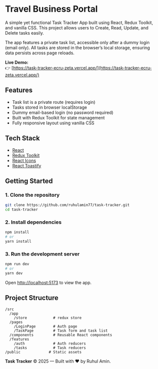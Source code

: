 # Travel Business Portal

A simple yet functional Task Tracker App built using React, Redux Toolkit, and vanilla CSS. This project allows users to Create, Read, Update, and Delete tasks easily.

The app features a private task list, accessible only after a dummy login (email only). All tasks are stored in the browser’s local storage, ensuring data persists across page reloads.

**Live Demo:**  
👉 [https://task-tracker-ecru-zeta.vercel.app/](https://task-tracker-ecru-zeta.vercel.app/)

## Features

- Task list is a private route (requires login)
- Tasks stored in browser localStorage
- Dummy email-based login (no password required)
- Built with Redux Toolkit for state management
- Fully responsive layout using vanilla CSS

## Tech Stack

- [React](https://react.dev/)
- [Redux Toolkit](https://redux-toolkit.js.org/)
- [React Icons](https://react-icons.github.io/react-icons/)
- [React Toastify](https://fkhadra.github.io/react-toastify/introduction)

## Getting Started

### 1. Clone the repository

```bash
git clone https://github.com/ruhulamin77/task-tracker.git
cd task-tracker
```

### 2. Install dependencies

```bash
npm install
# or
yarn install
```

### 3. Run the development server

```bash
npm run dev
# or
yarn dev
```

Open [http://localhost:5173](http://localhost:5173) to view the app.

## Project Structure

```
/src
  /app
    /store            # redux store
  /pages
    /LoginPage        # Auth page
    /TaskPage         # Task form and task list
  /components         # Reusable React components
  /features
    /auth             # Auth reducers
    /tasks            # Task reducers
/public             # Static assets
```

**Task Tracker** © 2025 — Built with ❤️ by Ruhul Amin.
